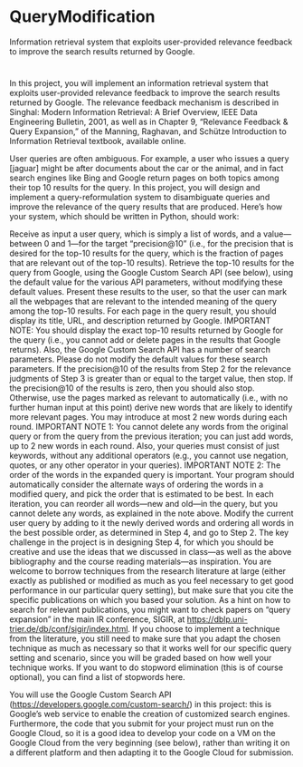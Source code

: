 # QueryModification
Information retrieval system that exploits user-provided relevance feedback to improve the search results returned by Google.

#

In this project, you will implement an information retrieval system that exploits user-provided relevance feedback to improve the search results returned by Google. The relevance feedback mechanism is described in Singhal: Modern Information Retrieval: A Brief Overview, IEEE Data Engineering Bulletin, 2001, as well as in Chapter 9, “Relevance Feedback & Query Expansion,” of the Manning, Raghavan, and Schütze Introduction to Information Retrieval textbook, available online.

User queries are often ambiguous. For example, a user who issues a query [jaguar] might be after documents about the car or the animal, and in fact search engines like Bing and Google return pages on both topics among their top 10 results for the query. In this project, you will design and implement a query-reformulation system to disambiguate queries and improve the relevance of the query results that are produced. Here’s how your system, which should be written in Python, should work:

Receive as input a user query, which is simply a list of words, and a value—between 0 and 1—for the target “precision@10” (i.e., for the precision that is desired for the top-10 results for the query, which is the fraction of pages that are relevant out of the top-10 results).
Retrieve the top-10 results for the query from Google, using the Google Custom Search API (see below), using the default value for the various API parameters, without modifying these default values.
Present these results to the user, so that the user can mark all the webpages that are relevant to the intended meaning of the query among the top-10 results. For each page in the query result, you should display its title, URL, and description returned by Google.
IMPORTANT NOTE: You should display the exact top-10 results returned by Google for the query (i.e., you cannot add or delete pages in the results that Google returns). Also, the Google Custom Search API has a number of search parameters. Please do not modify the default values for these search parameters.
If the precision@10 of the results from Step 2 for the relevance judgments of Step 3 is greater than or equal to the target value, then stop. If the precision@10 of the results is zero, then you should also stop. Otherwise, use the pages marked as relevant to automatically (i.e., with no further human input at this point) derive new words that are likely to identify more relevant pages. You may introduce at most 2 new words during each round. 
IMPORTANT NOTE 1: You cannot delete any words from the original query or from the query from the previous iteration; you can just add words, up to 2 new words in each round. Also, your queries must consist of just keywords, without any additional operators (e.g., you cannot use negation, quotes, or any other operator in your queries). 
IMPORTANT NOTE 2: The order of the words in the expanded query is important. Your program should automatically consider the alternate ways of ordering the words in a modified query, and pick the order that is estimated to be best. In each iteration, you can reorder all words—new and old—in the query, but you cannot delete any words, as explained in the note above.
Modify the current user query by adding to it the newly derived words and ordering all words in the best possible order, as determined in Step 4, and go to Step 2.
The key challenge in the project is in designing Step 4, for which you should be creative and use the ideas that we discussed in class—as well as the above bibliography and the course reading materials—as inspiration. You are welcome to borrow techniques from the research literature at large (either exactly as published or modified as much as you feel necessary to get good performance in our particular query setting), but make sure that you cite the specific publications on which you based your solution. As a hint on how to search for relevant publications, you might want to check papers on “query expansion” in the main IR conference, SIGIR, at https://dblp.uni-trier.de/db/conf/sigir/index.html. If you choose to implement a technique from the literature, you still need to make sure that you adapt the chosen technique as much as necessary so that it works well for our specific query setting and scenario, since you will be graded based on how well your technique works. If you want to do stopword elimination (this is of course optional), you can find a list of stopwords here.

You will use the Google Custom Search API (https://developers.google.com/custom-search/) in this project: this is Google’s web service to enable the creation of customized search engines. Furthermore, the code that you submit for your project must run on the Google Cloud, so it is a good idea to develop your code on a VM on the Google Cloud from the very beginning (see below), rather than writing it on a different platform and then adapting it to the Google Cloud for submission.
